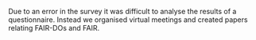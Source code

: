 Due to an error in the survey it was difficult to analyse the results of a questionnaire. Instead we organised virtual meetings and created 
papers relating FAIR-DOs and FAIR.
